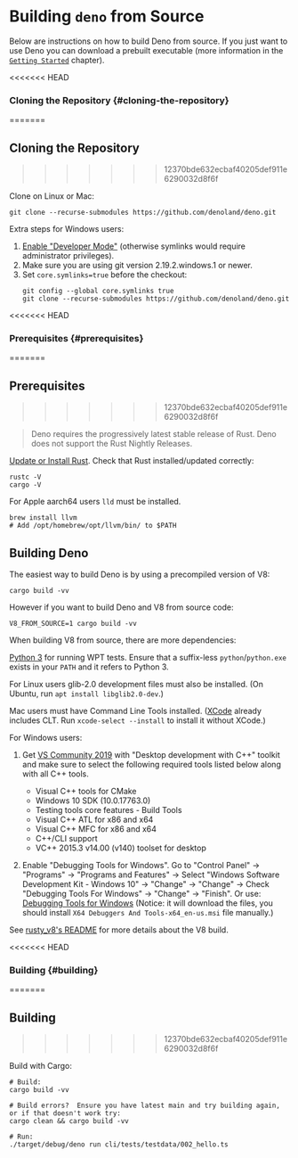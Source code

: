 # Building `deno` from Source

Below are instructions on how to build Deno from source. If you just want to use
Deno you can download a prebuilt executable (more information in the
[`Getting Started`](../getting_started/installation.md#download-and-install)
chapter).

<<<<<<< HEAD
### Cloning the Repository {#cloning-the-repository}
=======
## Cloning the Repository
>>>>>>> 12370bde632ecbaf40205def911e6290032d8f6f

Clone on Linux or Mac:

```shell
git clone --recurse-submodules https://github.com/denoland/deno.git
```

Extra steps for Windows users:

1. [Enable "Developer Mode"](https://www.google.com/search?q=windows+enable+developer+mode)
   (otherwise symlinks would require administrator privileges).
2. Make sure you are using git version 2.19.2.windows.1 or newer.
3. Set `core.symlinks=true` before the checkout:
   ```shell
   git config --global core.symlinks true
   git clone --recurse-submodules https://github.com/denoland/deno.git
   ```

<<<<<<< HEAD
### Prerequisites {#prerequisites}
=======
## Prerequisites
>>>>>>> 12370bde632ecbaf40205def911e6290032d8f6f

> Deno requires the progressively latest stable release of Rust. Deno does not
> support the Rust Nightly Releases.

[Update or Install Rust](https://www.rust-lang.org/tools/install). Check that
Rust installed/updated correctly:

```
rustc -V
cargo -V
```

For Apple aarch64 users `lld` must be installed.

```
brew install llvm
# Add /opt/homebrew/opt/llvm/bin/ to $PATH
```

## Building Deno

The easiest way to build Deno is by using a precompiled version of V8:

```
cargo build -vv
```

However if you want to build Deno and V8 from source code:

```
V8_FROM_SOURCE=1 cargo build -vv
```

When building V8 from source, there are more dependencies:

[Python 3](https://www.python.org/downloads) for running WPT tests. Ensure that
a suffix-less `python`/`python.exe` exists in your `PATH` and it refers to
Python 3.

For Linux users glib-2.0 development files must also be installed. (On Ubuntu,
run `apt install libglib2.0-dev`.)

Mac users must have Command Line Tools installed.
([XCode](https://developer.apple.com/xcode/) already includes CLT. Run
`xcode-select --install` to install it without XCode.)

For Windows users:

1. Get [VS Community 2019](https://www.visualstudio.com/downloads/) with
   "Desktop development with C++" toolkit and make sure to select the following
   required tools listed below along with all C++ tools.

   - Visual C++ tools for CMake
   - Windows 10 SDK (10.0.17763.0)
   - Testing tools core features - Build Tools
   - Visual C++ ATL for x86 and x64
   - Visual C++ MFC for x86 and x64
   - C++/CLI support
   - VC++ 2015.3 v14.00 (v140) toolset for desktop

2. Enable "Debugging Tools for Windows". Go to "Control Panel" → "Programs" →
   "Programs and Features" → Select "Windows Software Development Kit - Windows
   10" → "Change" → "Change" → Check "Debugging Tools For Windows" → "Change" →
   "Finish". Or use:
   [Debugging Tools for Windows](https://docs.microsoft.com/en-us/windows-hardware/drivers/debugger/)
   (Notice: it will download the files, you should install
   `X64 Debuggers And Tools-x64_en-us.msi` file manually.)

See [rusty_v8's README](https://github.com/denoland/rusty_v8) for more details
about the V8 build.

<<<<<<< HEAD
### Building {#building}
=======
## Building
>>>>>>> 12370bde632ecbaf40205def911e6290032d8f6f

Build with Cargo:

```shell
# Build:
cargo build -vv

# Build errors?  Ensure you have latest main and try building again, or if that doesn't work try:
cargo clean && cargo build -vv

# Run:
./target/debug/deno run cli/tests/testdata/002_hello.ts
```
